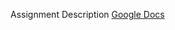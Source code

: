 Assignment Description
<a href="https://docs.google.com/document/d/1F91BhzEq4QNuCJw-Uhvw7otcWk4VCOm2ON6kKjvVGHk/edit?usp=sharing">Google Docs</a>